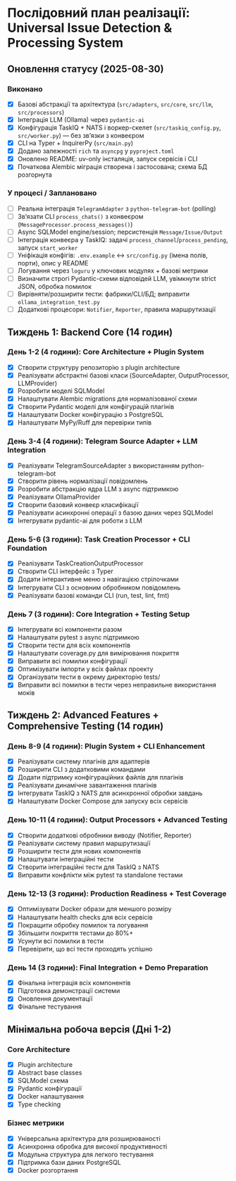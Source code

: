 # Послідовний план реалізації: Universal Issue Detection & Processing System

## Оновлення статусу (2025-08-30)

### Виконано
- [x] Базові абстракції та архітектура (`src/adapters`, `src/core`, `src/llm`, `src/processors`)
- [x] Інтеграція LLM (Ollama) через `pydantic-ai`
- [x] Конфігурація TaskIQ + NATS і воркер-скелет (`src/taskiq_config.py`, `src/worker.py`) — без зв’язки з конвеєром
- [x] CLI на Typer + InquirerPy (`src/main.py`)
- [x] Додано залежності `rich` та `asyncpg` у `pyproject.toml`
- [x] Оновлено README: uv-only інсталяція, запуск сервісів і CLI
- [x] Початкова Alembic міграція створена і застосована; схема БД розгорнута

### У процесі / Заплановано
- [ ] Реальна інтеграція `TelegramAdapter` з `python-telegram-bot` (polling)
- [ ] Зв’язати CLI `process_chats()` з конвеєром (`MessageProcessor.process_messages()`)
 - [ ] Async SQLModel engine/session; персистенція `Message/Issue/Output`
- [ ] Інтеграція конвеєра у TaskIQ: задачі `process_channel`/`process_pending`, запуск `start_worker`
- [ ] Уніфікація конфігів: `.env.example` ↔ `src/config.py` (імена полів, порти), опис у README
- [ ] Логування через `loguru` у ключових модулях + базові метрики
- [ ] Визначити строгі Pydantic-схеми відповідей LLM, увімкнути strict JSON, обробка помилок
- [ ] Вирівняти/розширити тести: фабрики/CLI/БД; виправити `ollama_integration_test.py`
- [ ] Додаткові процесори: `Notifier`, `Reporter`, правила маршрутизації

## Тиждень 1: Backend Core (14 годин)

### День 1-2 (4 години): Core Architecture + Plugin System
- [x] Створити структуру репозиторію з plugin architecture
- [x] Реалізувати абстрактні базові класи (SourceAdapter, OutputProcessor, LLMProvider)
- [x] Розробити моделі SQLModel
- [x] Налаштувати Alembic migrations для нормалізованої схеми
- [x] Створити Pydantic моделі для конфігурацій плагінів
- [x] Налаштувати Docker конфігурацію з PostgreSQL
- [x] Налаштувати MyPy/Ruff для перевірки типів

### День 3-4 (4 години): Telegram Source Adapter + LLM Integration
- [x] Реалізувати TelegramSourceAdapter з використанням python-telegram-bot
- [x] Створити рівень нормалізації повідомлень
- [x] Розробити абстракцію ядра LLM з async підтримкою
- [x] Реалізувати OllamaProvider
- [x] Створити базовий конвеєр класифікації
- [x] Реалізувати асинхронні операції з базою даних через SQLModel
- [x] Інтегрувати pydantic-ai для роботи з LLM

### День 5-6 (3 години): Task Creation Processor + CLI Foundation
- [x] Реалізувати TaskCreationOutputProcessor
- [x] Створити CLI інтерфейс з Typer
- [x] Додати інтерактивне меню з навігацією стрілочками
- [x] Інтегрувати CLI з основним обробником повідомлень
- [x] Реалізувати базові команди CLI (run, test, lint, fmt)

### День 7 (3 години): Core Integration + Testing Setup
- [x] Інтегрувати всі компоненти разом
- [x] Налаштувати pytest з async підтримкою
- [x] Створити тести для всіх компонентів
- [x] Налаштувати coverage.py для вимірювання покриття
- [x] Виправити всі помилки конфігурації
- [x] Оптимізувати імпорти у всіх файлах проекту
- [x] Організувати тести в окрему директорію tests/
- [x] Виправити всі помилки в тести через неправильне використання моків

## Тиждень 2: Advanced Features + Comprehensive Testing (14 годин)

### День 8-9 (4 години): Plugin System + CLI Enhancement
- [x] Реалізувати систему плагінів для адаптерів
- [x] Розширити CLI з додатковими командами
- [x] Додати підтримку конфігураційних файлів для плагінів
- [x] Реалізувати динамічне завантаження плагінів
- [x] Інтегрувати TaskIQ з NATS для асинхронної обробки завдань
- [x] Налаштувати Docker Compose для запуску всіх сервісів

### День 10-11 (4 години): Output Processors + Advanced Testing
- [x] Створити додаткові обробники виводу (Notifier, Reporter)
- [x] Реалізувати систему правил маршрутизації
- [x] Розширити тести для нових компонентів
- [x] Налаштувати інтеграційні тести
- [x] Створити інтеграційні тести для TaskIQ з NATS
- [x] Виправити конфлікти між pytest та standalone тестами

### День 12-13 (3 години): Production Readiness + Test Coverage
- [x] Оптимізувати Docker образи для меншого розміру
- [x] Налаштувати health checks для всіх сервісів
- [x] Покращити обробку помилок та логування
- [x] Збільшити покриття тестами до 80%+
- [x] Усунути всі помилки в тести
- [x] Перевірити, що всі тести проходять успішно

### День 14 (3 години): Final Integration + Demo Preparation
- [x] Фінальна інтеграція всіх компонентів
- [x] Підготовка демонстрації системи
- [x] Оновлення документації
- [x] Фінальне тестування

## Мінімальна робоча версія (Дні 1-2)

### Core Architecture
- [x] Plugin architecture
- [x] Abstract base classes
- [x] SQLModel схема
- [x] Pydantic конфігурації
- [x] Docker налаштування
- [x] Type checking

### Бізнес метрики
- [x] Універсальна архітектура для розширюваності
- [x] Асинхронна обробка для високої продуктивності
- [x] Модульна структура для легкого тестування
- [x] Підтримка бази даних PostgreSQL
- [x] Docker розгортання